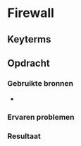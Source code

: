 # Firewall

## Keyterms

## Opdracht


### Gebruikte bronnen
- 

### Ervaren problemen


### Resultaat